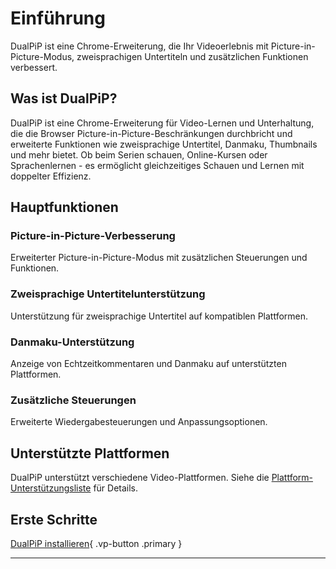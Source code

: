 # Einführung

DualPiP ist eine Chrome-Erweiterung, die Ihr Videoerlebnis mit Picture-in-Picture-Modus, zweisprachigen Untertiteln und zusätzlichen Funktionen verbessert.

## Was ist DualPiP?

DualPiP ist eine Chrome-Erweiterung für Video-Lernen und Unterhaltung, die die Browser Picture-in-Picture-Beschränkungen durchbricht und erweiterte Funktionen wie zweisprachige Untertitel, Danmaku, Thumbnails und mehr bietet. Ob beim Serien schauen, Online-Kursen oder Sprachenlernen - es ermöglicht gleichzeitiges Schauen und Lernen mit doppelter Effizienz.

## Hauptfunktionen

### Picture-in-Picture-Verbesserung

Erweiterter Picture-in-Picture-Modus mit zusätzlichen Steuerungen und Funktionen.

### Zweisprachige Untertitelunterstützung

Unterstützung für zweisprachige Untertitel auf kompatiblen Plattformen.

### Danmaku-Unterstützung

Anzeige von Echtzeitkommentaren und Danmaku auf unterstützten Plattformen.

### Zusätzliche Steuerungen

Erweiterte Wiedergabesteuerungen und Anpassungsoptionen.

## Unterstützte Plattformen

DualPiP unterstützt verschiedene Video-Plattformen. Siehe die [Plattform-Unterstützungsliste](/de/video-platforms-support) für Details.

## Erste Schritte

[DualPiP installieren](/de/installation){ .vp-button .primary }

---
